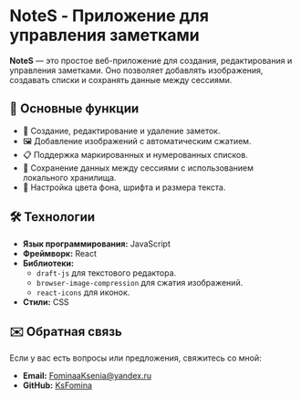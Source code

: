 # NoteS - Приложение для управления заметками



**NoteS** — это простое веб-приложение для создания, редактирования и управления заметками. Оно позволяет добавлять изображения, создавать списки и сохранять данные между сессиями.

## 🚀 Основные функции

- 📝 Создание, редактирование и удаление заметок.
- 🖼️ Добавление изображений с автоматическим сжатием.
- 📋 Поддержка маркированных и нумерованных списков.
- 💾 Сохранение данных между сессиями с использованием локального хранилища.
- 🎨 Настройка цвета фона, шрифта и размера текста.

## 🛠️ Технологии

- **Язык программирования:** JavaScript
- **Фреймворк:** React
- **Библиотеки:**
  - `draft-js` для текстового редактора.
  - `browser-image-compression` для сжатия изображений.
  - `react-icons` для иконок.
- **Стили:** CSS

## ✉️ Обратная связь

Если у вас есть вопросы или предложения, свяжитесь со мной:

- **Email:** FominaaKsenia@yandex.ru
- **GitHub:** [KsFomina](https://github.com/KsFomina)
